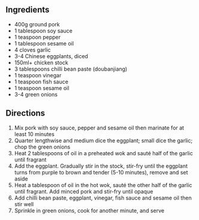 ## Ingredients
- 400g ground pork
- 1 tablespoon soy sauce
- 1 teaspoon pepper
- 1 tablespoon sesame oil
- 4 cloves garlic
- 3-4 Chinese eggplants, diced
- 150ml+ chicken stock
- 3 tablespoons chilli bean paste (doubanjiang)
- 1 teaspoon vinegar
- 1 teaspoon fish sauce
- 1 teaspoon sesame oil
- 3-4 green onions

## Directions
1. Mix pork with soy sauce, pepper and sesame oil then marinate for at least 10 minutes
2. Quarter lengthwise and medium dice the eggplant; small dice the garlic; chop the green onions  
4. Heat 2 tablespoons of oil in a preheated wok and sauté half of the garlic until fragrant
5. Add the eggplant. Gradually stir in the stock, stir-fry until the eggplant turns from purple to brown and tender (5-10 minutes), remove and set aside
6. Heat a tablespoon of oil in the hot wok, sauté the other half of the garlic until fragrant. Add minced pork and stir-fry until opaque
7. Add chilli bean paste, eggplant, vinegar, fish sauce and sesame oil then stir well
8. Sprinkle in green onions, cook for another minute, and serve
